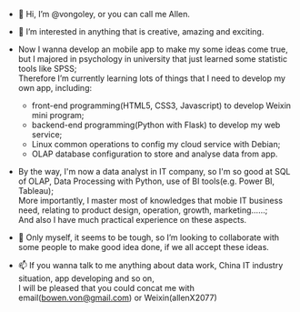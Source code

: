 - 👋 Hi, I’m @vongoley, or you can call me Allen.

- 👀 I’m interested in anything that is creative, amazing and exciting.

- Now I wanna develop an mobile app to make my some ideas come true, but I majored in psychology in university that just learned some statistic tools like SPSS;  
Therefore I’m currently learning lots of things that I need to develop my own app, including:
   - front-end programming(HTML5, CSS3, Javascript) to develop Weixin mini program;
   - backend-end programming(Python with Flask) to develop my web service;
   - Linux common operations to config my cloud service with Debian;
   - OLAP database configuration to store and analyse data from app.

- By the way, I'm now a data analyst in IT company, so I'm so good at SQL of OLAP, Data Processing with Python, use of BI tools(e.g. Power BI, Tableau);  
  More importantly, I master most of knowledges that mobie IT business need, relating to product design, operation, growth, marketing……;  
  And also I have much practical experience on these aspects. 

- 💞️ Only myself, it seems to be tough, so I’m looking to collaborate with some people to make good idea done, if we all accept these ideas.

- 📫 If you wanna talk to me anything about data work, China IT industry situation, app developing and so on,   
  I will be pleased that you could concat me with email(bowen.von@gmail.com) or Weixin(allenX2077)

<!---
vongoley/vongoley is a ✨ special ✨ repository because its `README.md` (this file) appears on your GitHub profile.
You can click the Preview link to take a look at your changes.
--->
